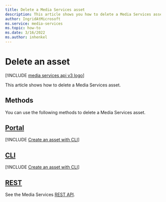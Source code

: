 ```yaml
---
title: Delete a Media Services asset
description: This article shows you how to delete a Media Services asset.
author: IngridAtMicrosoft
ms.service: media-services
ms.topic: how-to
ms.date: 3/16/2022
ms.author: inhenkel
---
```


# Delete an asset

[!INCLUDE [media services api v3 logo](./includes/v3-hr.md)]

This article shows how to delete a Media Services asset.

## Methods

You can use the following methods to delete a Media Services asset.

## [Portal](#tab/portal/)

[!INCLUDE [Create an asset with CLI](./includes/task-create-asset-portal.md)]

## [CLI](#tab/cli/)

[!INCLUDE [Create an asset with CLI](./includes/task-create-asset-cli.md)]

## [REST](#tab/rest/)

See the Media Services [REST API](/rest/api/media/assets/delete).
